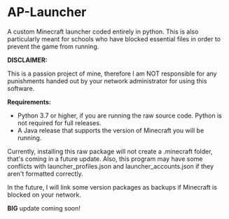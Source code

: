 # AP-Launcher
A custom Minecraft launcher coded entirely in python. 
This is also particularly meant for schools who have blocked essential files in order to prevent the game from running.

**DISCLAIMER:**

This is a passion project of mine, therefore I am NOT responsible for any punishments handed out by your network administrator for using this software.

**Requirements:**
* Python 3.7 or higher, if you are running the raw source code. Python is not required for full releases.
* A Java release that supports the version of Minecraft you will be running.

Currently, installing this raw package will not create a .minecraft folder, that's coming in a future update.
Also, this program may have some conflicts with launcher_profiles.json and launcher_accounts.json if they aren't formatted correctly.

In the future, I will link some version packages as backups if Minecraft is blocked on your network.

**BIG** update coming soon!
